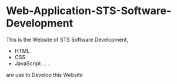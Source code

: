 # Web-Application-STS-Software-Development

 This is the Website of STS Software Development, 
 
 * HTML
 * CSS
 * JavaScript . . .  
 
 are use to Develop this Website
